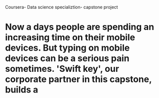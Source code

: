 Coursera- Data science specializtion- capstone project

  # Now a days people are spending an increasing time on their mobile devices. But typing on mobile devices can be a serious pain sometimes. 'Swift key', our corporate partner in this capstone,  builds a 
